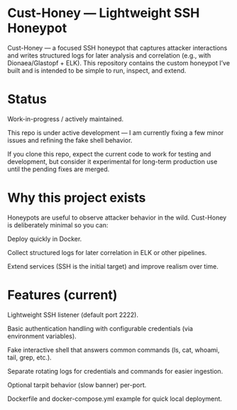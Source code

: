 # Cust-Honey — Lightweight SSH Honeypot

Cust-Honey — a focused SSH honeypot that captures attacker interactions and writes structured logs for later analysis and correlation (e.g., with Dionaea/Glastopf + ELK). This repository contains the custom honeypot I’ve built and is intended to be simple to run, inspect, and extend.

# Status

Work-in-progress / actively maintained.

This repo is under active development — I am currently fixing a few minor issues  and refining the fake shell behavior.

If you clone this repo, expect the current code to work for testing and development, but consider it experimental for long-term production use until the pending fixes are merged.

# Why this project exists

Honeypots are useful to observe attacker behavior in the wild. Cust-Honey is deliberately minimal so you can:

Deploy quickly in Docker.

Collect structured logs for later correlation in ELK or other pipelines.

Extend services (SSH is the initial target) and improve realism over time.

# Features (current)

Lightweight SSH listener (default port 2222).

Basic authentication handling with configurable credentials (via environment variables).

Fake interactive shell that answers common commands (ls, cat, whoami, tail, grep, etc.).

Separate rotating logs for credentials and commands for easier ingestion.

Optional tarpit behavior (slow banner) per-port.

Dockerfile and docker-compose.yml example for quick local deployment.
